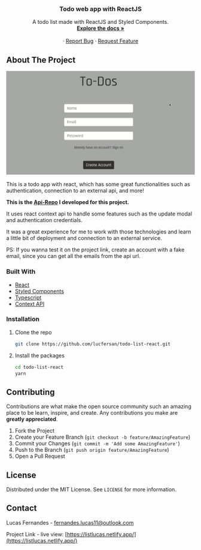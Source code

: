 <p align="center">
  <h3 align="center">Todo web app with ReactJS</h3>

  <p align="center">
    A todo list made with ReactJS and Styled Components.
    <br />
    <a href="https://github.com/lucfersan/todo-list-react"><strong>Explore the docs »</strong></a>
    <br />
    <br />
    ·
    <a href="https://github.com/lucfersan/todo-list-react/issues">Report Bug</a>
    ·
    <a href="https://github.com/lucfersan/todo-list-react/issues">Request Feature</a>
  </p>
</p>

## About The Project

![Login Pages React](.github/todos.gif)

This is a todo app with react, which has some great functionalities such as authentication, connection to an external api, and more!

**This is the [Api-Repo](https://github.com/lucfersan/api-todo-list-react) I developed for this project.**

It uses react context api to handle some features such as the update modal and authentication credentials.

It was a great experience for me to work with those technologies and learn a little bit of deployment and connection to an external service.

PS: If you wanna test it on the project link, create an account with a fake email, since you can get all the emails from the api url.

### Built With

- [React](https://reactjs.org/)
- [Styled Components](https://styled-components.com/)
- [Typescript](https://www.typescriptlang.org/)
- [Context API](https://reactjs.org/docs/context.html)

### Installation

1. Clone the repo
   ```sh
   git clone https://github.com/lucfersan/todo-list-react.git
   ```
2. Install the packages
   ```sh
   cd todo-list-react
   yarn
   ```

## Contributing

Contributions are what make the open source community such an amazing place to be learn, inspire, and create. Any contributions you make are **greatly appreciated**.

1. Fork the Project
2. Create your Feature Branch (`git checkout -b feature/AmazingFeature`)
3. Commit your Changes (`git commit -m 'Add some AmazingFeature'`)
4. Push to the Branch (`git push origin feature/AmazingFeature`)
5. Open a Pull Request

## License

Distributed under the MIT License. See `LICENSE` for more information.

## Contact

Lucas Fernandes - fernandes.lucas11@outlook.com

Project Link - live view: [https://listlucas.netlify.app/](https://listlucas.netlify.app/)
